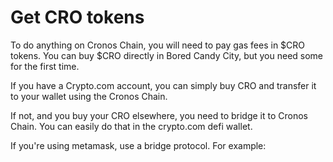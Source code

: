 # Get CRO tokens

To do anything on Cronos Chain, you will need to pay gas fees in $CRO tokens. You can buy $CRO directly in Bored Candy City, but you need some for the first time.

If you have a Crypto.com account, you can simply buy CRO and transfer it to your wallet using the Cronos Chain.

If not, and you buy your CRO elsewhere, you need to bridge it to Cronos Chain. You can easily do that in the crypto.com defi wallet.

If you're using metamask, use a bridge protocol. For example:
